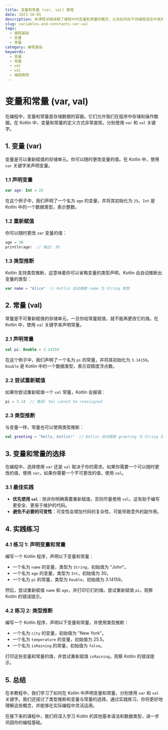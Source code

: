 ```yaml
---
title: 变量和常量 (var, val) 教程
date: 2023-10-05
description: 本课程详细讲解了编程中的变量和常量的概念，以及如何在不同编程语言中使用var和val关键字。
slug: variables-and-constants-var-val
tags:
  - 编程基础
  - 变量
  - 常量
category: 编程基础
keywords:
  - 变量
  - 常量
  - var
  - val
  - 编程教程
---
```


# 变量和常量 (var, val)

在编程中，变量和常量是存储数据的容器。它们允许我们在程序中存储和操作数据。在 Kotlin 中，变量和常量的定义方式非常直观，分别使用 `var` 和 `val` 关键字。

## 1. 变量 (var)

变量是可以重新赋值的存储单元。你可以随时更改变量的值。在 Kotlin 中，使用 `var` 关键字来声明变量。

### 1.1 声明变量

```kotlin
var age: Int = 25
```

在这个例子中，我们声明了一个名为 `age` 的变量，并将其初始化为 `25`。`Int` 是 Kotlin 中的一个数据类型，表示整数。

### 1.2 重新赋值

你可以随时更改 `var` 变量的值：

```kotlin
age = 30
println(age)  // 输出: 30
```

### 1.3 类型推断

Kotlin 支持类型推断，这意味着你可以省略变量的类型声明，Kotlin 会自动推断出变量的类型：

```kotlin
var name = "Alice"  // Kotlin 自动推断 name 为 String 类型
```

## 2. 常量 (val)

常量是不可重新赋值的存储单元。一旦你给常量赋值，就不能再更改它的值。在 Kotlin 中，使用 `val` 关键字来声明常量。

### 2.1 声明常量

```kotlin
val pi: Double = 3.14159
```

在这个例子中，我们声明了一个名为 `pi` 的常量，并将其初始化为 `3.14159`。`Double` 是 Kotlin 中的一个数据类型，表示双精度浮点数。

### 2.2 尝试重新赋值

如果你尝试重新赋值一个 `val` 常量，Kotlin 会报错：

```kotlin
pi = 3.14  // 错误: Val cannot be reassigned
```

### 2.3 类型推断

与变量一样，常量也可以使用类型推断：

```kotlin
val greeting = "Hello, Kotlin!"  // Kotlin 自动推断 greeting 为 String 类型
```

## 3. 变量和常量的选择

在编程中，选择使用 `var` 还是 `val` 取决于你的需求。如果你需要一个可以随时更改的值，使用 `var`。如果你需要一个不可更改的值，使用 `val`。

### 3.1 最佳实践

- **优先使用 `val`**：除非你明确需要重新赋值，否则尽量使用 `val`。这有助于编写更安全、更易于维护的代码。
- **避免不必要的可变性**：可变性会增加代码的复杂性，可能导致意外的副作用。

## 4. 实践练习

### 4.1 练习 1: 声明变量和常量

编写一个 Kotlin 程序，声明以下变量和常量：

- 一个名为 `name` 的变量，类型为 `String`，初始值为 "John"。
- 一个名为 `age` 的变量，类型为 `Int`，初始值为 30。
- 一个名为 `pi` 的常量，类型为 `Double`，初始值为 3.14159。

然后，尝试重新赋值 `name` 和 `age`，并打印它们的值。尝试重新赋值 `pi`，观察 Kotlin 的错误提示。

### 4.2 练习 2: 类型推断

编写一个 Kotlin 程序，声明以下变量和常量，并使用类型推断：

- 一个名为 `city` 的变量，初始值为 "New York"。
- 一个名为 `temperature` 的变量，初始值为 25.5。
- 一个名为 `isRaining` 的常量，初始值为 `false`。

打印这些变量和常量的值，并尝试重新赋值 `isRaining`，观察 Kotlin 的错误提示。

## 5. 总结

在本教程中，我们学习了如何在 Kotlin 中声明变量和常量，分别使用 `var` 和 `val` 关键字。我们还探讨了类型推断和变量与常量的选择。通过实践练习，你将更好地理解这些概念，并能够在实际编程中灵活运用。

在接下来的课程中，我们将深入学习 Kotlin 的其他基本语法和数据类型，进一步巩固你的编程基础。
